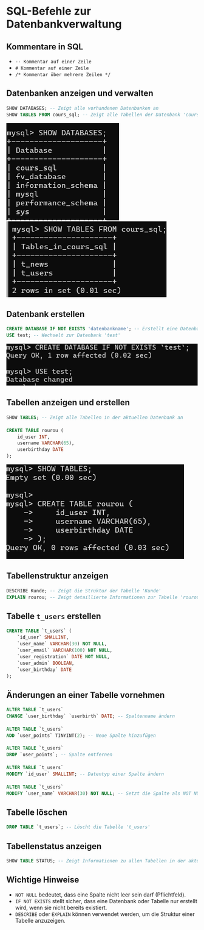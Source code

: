 # SQL-Befehle zur Datenbankverwaltung

## Kommentare in SQL
- `-- Kommentar auf einer Zeile`
- `# Kommentar auf einer Zeile`
- `/* Kommentar über mehrere Zeilen */`

## Datenbanken anzeigen und verwalten
```sql
SHOW DATABASES; -- Zeigt alle vorhandenen Datenbanken an
SHOW TABLES FROM cours_sql; -- Zeigt alle Tabellen der Datenbank 'cours_sql' an
```
![Captcha](https://github.com/roaa-24/SQL/blob/main/captcha4.png?raw=true)
![Captcha](https://github.com/roaa-24/SQL/blob/main/captcha5.png?raw=true)

## Datenbank erstellen
```sql
CREATE DATABASE IF NOT EXISTS 'datenbankname'; -- Erstellt eine Datenbank, falls sie noch nicht existiert
USE test; -- Wechselt zur Datenbank 'test'
```
![Captcha](https://github.com/roaa-24/SQL/blob/main/captcha6.png?raw=true)

## Tabellen anzeigen und erstellen
```sql
SHOW TABLES; -- Zeigt alle Tabellen in der aktuellen Datenbank an

CREATE TABLE rourou (
    id_user INT,
    username VARCHAR(65),
    userbirthday DATE
);
```
![Captcha](https://github.com/roaa-24/SQL/blob/main/captcha7.png?raw=true)
## Tabellenstruktur anzeigen
```sql
DESCRIBE Kunde; -- Zeigt die Struktur der Tabelle 'Kunde'
EXPLAIN rourou; -- Zeigt detaillierte Informationen zur Tabelle 'rourou'
```

## Tabelle `t_users` erstellen
```sql
CREATE TABLE `t_users` (
    `id_user` SMALLINT,
    `user_name` VARCHAR(30) NOT NULL,
    `user_email` VARCHAR(100) NOT NULL,
    `user_registration` DATE NOT NULL,
    `user_admin` BOOLEAN,
    `user_birthday` DATE
);
```

## Änderungen an einer Tabelle vornehmen
```sql
ALTER TABLE `t_users`
CHANGE `user_birthday` `userbirth` DATE; -- Spaltenname ändern

ALTER TABLE `t_users`
ADD `user_points` TINYINT(2); -- Neue Spalte hinzufügen

ALTER TABLE `t_users`
DROP `user_points`; -- Spalte entfernen

ALTER TABLE `t_users`
MODIFY `id_user` SMALLINT; -- Datentyp einer Spalte ändern

ALTER TABLE `t_users`
MODIFY `user_name` VARCHAR(30) NOT NULL; -- Setzt die Spalte als NOT NULL (Pflichtfeld)
```

## Tabelle löschen
```sql
DROP TABLE `t_users`; -- Löscht die Tabelle 't_users'
```

## Tabellenstatus anzeigen
```sql
SHOW TABLE STATUS; -- Zeigt Informationen zu allen Tabellen in der aktuellen Datenbank an
```

## Wichtige Hinweise
- `NOT NULL` bedeutet, dass eine Spalte nicht leer sein darf (Pflichtfeld).
- `IF NOT EXISTS` stellt sicher, dass eine Datenbank oder Tabelle nur erstellt wird, wenn sie nicht bereits existiert.
- `DESCRIBE` oder `EXPLAIN` können verwendet werden, um die Struktur einer Tabelle anzuzeigen.

